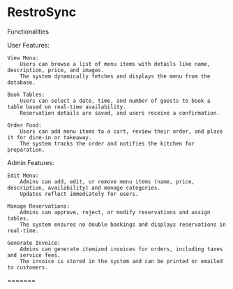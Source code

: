# RestroSync

Functionalities

User Features:

    View Menu:
        Users can browse a list of menu items with details like name, description, price, and images.
        The system dynamically fetches and displays the menu from the database.

    Book Tables:
        Users can select a date, time, and number of guests to book a table based on real-time availability.
        Reservation details are saved, and users receive a confirmation.

    Order Food:
        Users can add menu items to a cart, review their order, and place it for dine-in or takeaway.
        The system tracks the order and notifies the kitchen for preparation.

Admin Features:

    Edit Menu:
        Admins can add, edit, or remove menu items (name, price, description, availability) and manage categories.
        Updates reflect immediately for users.

    Manage Reservations:
        Admins can approve, reject, or modify reservations and assign tables.
        The system ensures no double bookings and displays reservations in real-time.

    Generate Invoice:
        Admins can generate itemized invoices for orders, including taxes and service fees.
        The invoice is stored in the system and can be printed or emailed to customers.
=======
